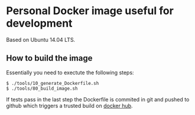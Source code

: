 # Personal Docker image useful for development

Based on Ubuntu 14.04 LTS. 

## How to build the image

Essentially you need to exectute the following steps:

```
$ ./tools/10_generate_Dockerfile.sh
$ ./tools/80_build_image.sh
```

If tests pass in the last step the Dockerfile is commited in git and
pushed to github which triggers a trusted build on [docker hub](
https://hub.docker.com/r/bjodah/bjodahimgbase).
